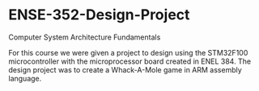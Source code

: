 # ENSE-352-Design-Project
Computer System Architecture Fundamentals

For this course we were given a project to design using the STM32F100 microcontroller with the microprocessor board created in ENEL 384.
The design project was to create a Whack-A-Mole game in ARM assembly language.

